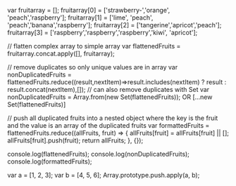 var fruitarray = [];
fruitarray[0] = ['strawberry-','orange', 'peach','raspberry'];
fruitarray[1] = ['lime', 'peach', 'peach','banana','raspberry'];
fruitarray[2] = ['tangerine','apricot','peach'];
fruitarray[3] = ['raspberry','raspberry','raspberry','kiwi', 'apricot'];

// flatten complex array to simple array
var flattenedFruits = fruitarray.concat.apply([], fruitarray);

// remove duplicates so only unique values are in array
var nonDuplicatedFruits = flattenedFruits.reduce((result,nextItem)=>result.includes(nextItem) ? result : result.concat(nextItem),[]);
// can also remove duplicates with Set
var nonDuplicatedFruits = Array.from(new Set(flattenedFruits));   OR    [...new Set(flattenedFruits)]

// push all duplicated fruits into a nested object where the key is the fruit and the value is an array of the duplicated fruits
var formattedFruits = flattenedFruits.reduce((allFruits, fruit) => {
  allFruits[fruit] = allFruits[fruit] || [];
  allFruits[fruit].push(fruit);
  return allFruits;
}, {});

console.log(flattenedFruits);
console.log(nonDuplicatedFruits);
console.log(formattedFruits);

var a = [1, 2, 3];
var b = [4, 5, 6];
Array.prototype.push.apply(a, b);
